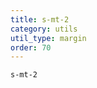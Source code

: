 ```yaml
---
title: s-mt-2
category: utils
util_type: margin
order: 70
---
```

<div class="s-mt-2">
  <code>s-mt-2</code>
</div>